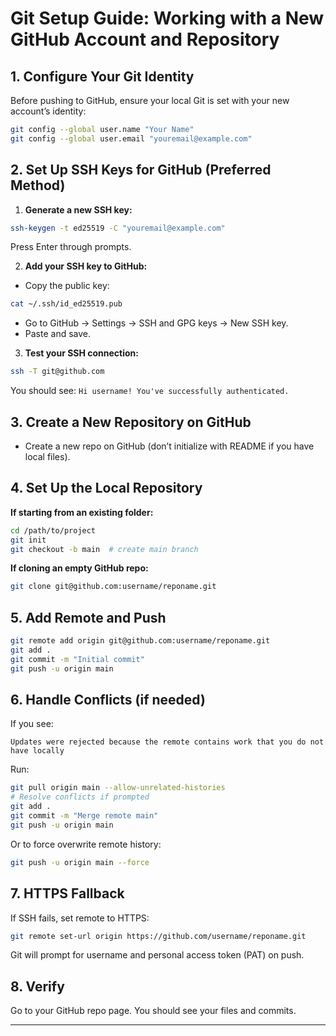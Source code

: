 # Git Setup Guide: Working with a New GitHub Account and Repository

## 1. Configure Your Git Identity
Before pushing to GitHub, ensure your local Git is set with your new account’s identity:

```bash
git config --global user.name "Your Name"
git config --global user.email "youremail@example.com"
```

## 2. Set Up SSH Keys for GitHub (Preferred Method)

1. **Generate a new SSH key:**
```bash
ssh-keygen -t ed25519 -C "youremail@example.com"
```
Press Enter through prompts.

2. **Add your SSH key to GitHub:**
- Copy the public key:
```bash
cat ~/.ssh/id_ed25519.pub
```
- Go to GitHub → Settings → SSH and GPG keys → New SSH key.
- Paste and save.

3. **Test your SSH connection:**
```bash
ssh -T git@github.com
```
You should see: `Hi username! You've successfully authenticated.`

## 3. Create a New Repository on GitHub
- Create a new repo on GitHub (don’t initialize with README if you have local files).

## 4. Set Up the Local Repository

**If starting from an existing folder:**
```bash
cd /path/to/project
git init
git checkout -b main  # create main branch
```

**If cloning an empty GitHub repo:**
```bash
git clone git@github.com:username/reponame.git
```

## 5. Add Remote and Push
```bash
git remote add origin git@github.com:username/reponame.git
git add .
git commit -m "Initial commit"
git push -u origin main
```

## 6. Handle Conflicts (if needed)
If you see:
```
Updates were rejected because the remote contains work that you do not have locally
```
Run:
```bash
git pull origin main --allow-unrelated-histories
# Resolve conflicts if prompted
git add .
git commit -m "Merge remote main"
git push -u origin main
```

Or to force overwrite remote history:
```bash
git push -u origin main --force
```

## 7. HTTPS Fallback
If SSH fails, set remote to HTTPS:
```bash
git remote set-url origin https://github.com/username/reponame.git
```
Git will prompt for username and personal access token (PAT) on push.

## 8. Verify
Go to your GitHub repo page. You should see your files and commits.

---
